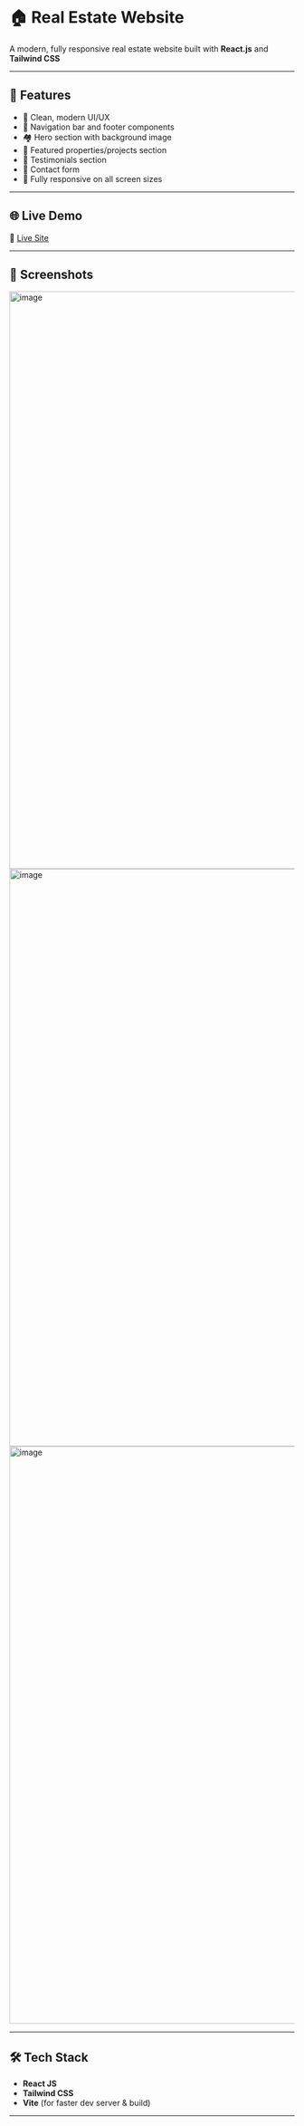 # 🏠 Real Estate Website

A modern, fully responsive real estate website built with **React.js** and **Tailwind CSS**

---

## 🚀 Features

- 🧼 Clean, modern UI/UX
- 🧭 Navigation bar and footer components
- 🏘️ Hero section with background image
- 🏡 Featured properties/projects section
- 👥 Testimonials section
- 📩 Contact form
- 📱 Fully responsive on all screen sizes

---

## 🌐 Live Demo

🔗 [Live Site](https://raykar-estate.netlify.app/)  

---

## 📸 Screenshots
<img width="1920" height="1020" alt="image" src="https://github.com/user-attachments/assets/f8fd7679-def0-4fc3-b23c-bc34cc30c37f" />
<img width="1920" height="1020" alt="image" src="https://github.com/user-attachments/assets/eccb80b4-c1cd-4f2a-94bf-f2d630c081bf" />
<img width="1920" height="1020" alt="image" src="https://github.com/user-attachments/assets/0cf49dcc-bd30-4daf-a930-ed49aa9d522c" />



---

## 🛠️ Tech Stack

- **React JS**
- **Tailwind CSS**
- **Vite** (for faster dev server & build)

---
